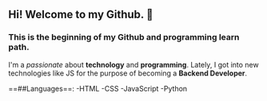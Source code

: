 ## Hi! Welcome to my Github. 👋

### This is the beginning of my Github and programming learn path.

I'm a *passionate* about **technology** and **programming**. Lately, I got into new technologies like JS for the purpose of becoming a **Backend Developer**. 

==##Languages==:
-HTML
-CSS
-JavaScript
-Python

<!--
**Nelairs/Nelairs** is a ✨ _special_ ✨ repository because its `README.md` (this file) appears on your GitHub profile.

Here are some ideas to get you started:

- 🔭 I’m currently working on ...
- 🌱 I’m currently learning ...
- 👯 I’m looking to collaborate on ...
- 🤔 I’m looking for help with ...
- 💬 Ask me about ...
- 📫 How to reach me: ...
- 😄 Pronouns: ...
- ⚡ Fun fact: ...
-->
